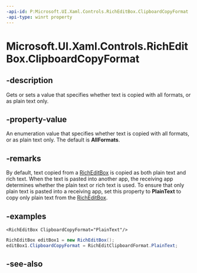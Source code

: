 ```yaml
---
-api-id: P:Microsoft.UI.Xaml.Controls.RichEditBox.ClipboardCopyFormat
-api-type: winrt property
---
```


<!-- Property syntax
public Windows.UI.Xaml.Controls.RichEditClipboardFormat ClipboardCopyFormat { get;  set; }
-->

# Microsoft.UI.Xaml.Controls.RichEditBox.ClipboardCopyFormat

## -description
Gets or sets a value that specifies whether text is copied with all formats, or as plain text only.

## -property-value
An enumeration value that specifies whether text is copied with all formats, or as plain text only. The default is **AllFormats**.

## -remarks
By default, text copied from a [RichEditBox](richeditbox.md) is copied as both plain text and rich text. When the text is pasted into another app, the receiving app determines whether the plain text or rich text is used. To ensure that only plain text is pasted into a receiving app, set this property to **PlainText** to copy only plain text from the [RichEditBox](richeditbox.md).

## -examples
```xaml
<RichEditBox ClipboardCopyFormat="PlainText"/>
```

```csharp
RichEditBox editBox1 = new RichEditBox();
editBox1.ClipboardCopyFormat = RichEditClipboardFormat.PlainText;

```



## -see-also
